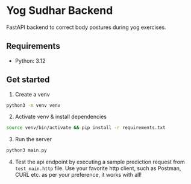 # Yog Sudhar Backend

FastAPI backend to correct body postures during yog exercises.

## Requirements

- Python: 3.12

## Get started

1. Create a venv

```sh
python3 -m venv venv
```

2. Activate venv & install dependencies

```sh
source venv/bin/activate && pip install -r requirements.txt
```

3. Run the server

```sh
python3 main.py
```

4. Test the api endpoint by executing a sample prediction request from `test_main.http` file. Use your favorite http client, such as Postman, CURL etc. as per your preference, it works with all!
